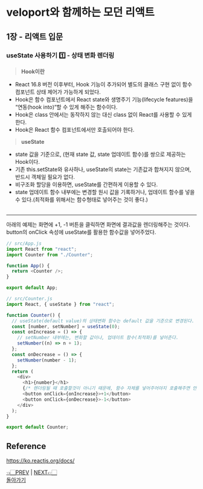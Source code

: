 # veloport와 함께하는 모던 리액트

## 1장 - 리액트 입문

### useState 사용하기 1️⃣ - 상태 변화 렌더링

> **Hook이란**

- React 16.8 버전 이후부터, Hook 기능이 추가되어 별도의 클래스 구현 없이 함수 컴포넌트 상태 제어가 가능하게 되었다.
- Hook은 함수 컴포넌트에서 React state와 생명주기 기능(lifecycle features)을 “연동(hook into)“할 수 있게 해주는 함수이다.
- Hook은 class 안에서는 동작하지 않는 대신 class 없이 React를 사용할 수 있게 한다.
- Hook은 React 함수 컴포넌트에서만 호출되어야 한다.

> **useState**

- state 값을 기준으로, (현재 state 값, state 업데이트 함수)를 쌍으로 제공하는 Hook이다.
- 기존 this.setState와 유사하나, useState의 state는 기존값과 합쳐지지 않으며, 반드시 객체일 필요가 없다.
- 비구조화 할당을 이용하면, useState를 간편하게 이용할 수 있다.
- state 업데이트 함수 내부에는 변경할 원시 값을 기록하거나, 업데이트 함수를 넣을 수 있다.(최적화를 위해서는 함수형태로 넣어주는 것이 좋다.)
<br><br>
<hr>

아래의 예제는 화면에 +1, -1 버튼을 클릭하면 화면에 결과값을 렌더링해주는 것이다. <br>
button의 onClick 속성에 useState를 활용한 함수값을 넣어주었다.

```javascript
// src/App.js
import React from "react";
import Counter from "./Counter";

function App() {
  return <Counter />;
}

export default App;
```

```javascript
// src/Counter.js
import React, { useState } from "react";

function Counter() {
  // useState(default value)의 상태변화 함수는 default 값을 기준으로 변경된다.
  const [number, setNumber] = useState(0);
  const onIncrease = () => {
    // setNumber 내부에는, 변화할 값이나, 업데이트 함수(최적화)를 넣어준다.
    setNumber((n) => n + 1);
  };
  const onDecrease = () => {
    setNumber(number - 1);
  };
  return (
    <div>
      <h1>{number}</h1>
      {/* 렌더링될 때 호출할것이 아니기 때문에, 함수 자체를 넣어주어야지 호출해주면 안된다*/}
      <button onClick={onIncrease}>+1</button>
      <button onClick={onDecrease}>-1</button>
    </div>
  );
}

export default Counter;
```

## Reference

<https://ko.reactjs.org/docs/>

[👈🏻PREV](https://github.com/ss-won/veloport-react/blob/master/Ch1/4.md) |
[NEXT👉🏻](https://github.com/ss-won/veloport-react/blob/master/Ch1/6.md) <br>
[돌아가기](https://github.com/ss-won/veloport-react)
